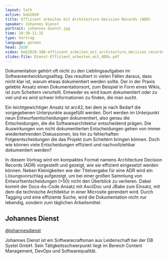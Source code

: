 ```yaml
---
layout: talk
active: bob2020
title: Effizient arbeiten mit Architecture Decision Records (ADR)
speaker: Johannes Dienst
portrait: johannes-dienst.jpg
time: 10:30-11:15
type: Vortrag
language: german
head: 2020
video: bob2020-108-effizient_arbeiten_mit_architecture_decision_records_adr
slides-file: Dienst-Effizient_arbeiten_mit_ADRs.pdf
---
```


Dokumentation gehört oft nicht zu den Lieblingsaufgaben im
Softwareentwicklungsalltag. Das resultiert in vielen Fällen daraus,
dass nicht klar ist, warum etwas dokumentiert werden sollte. Der in
der Praxis gelebte Ansatz einen Dokumentationsort, zum Beispiel in
Form eines Wikis, ist zum Scheitern verurteilt. Entweder es wird kaum
dokumentiert oder zu viel und es wird schwer Informationen zu finden,
die man sucht.

Ein leichtgewichtiger Ansatz ist arc42, bei dem je nach Bedarf die
vorgegebenen Unterpunkte ausgefüllt werden. Dort werden im Unterpunkt
neun Entwurfsentscheidungen dokumentiert, also genau die
Entscheidungen, die die Softwarearchitektur entscheidend prägen. Die
Auswirkungen von nicht dokumentierten Entscheidungen gehen von immer
wiederkehrenden Diskussionen, bis hin zu fehlerhaften
Folgeentscheidungen die das Projekt zum Scheitern bringen können. Doch
wie können viele Entscheidungen effizient und nachvollziehbar
dokumentiert werden?

In diesem Vortrag wird ein kompaktes Format namens Architecture
Decision Records (ADR) vorgestellt und gezeigt, wie sie effizient
eingesetzt werden können. Neben Kleinigkeiten wie der Titelvergabe für
eine ADR wird ein Lösungsvorschlag aufgezeigt, um bei einer großen
Sammlung von Entwurfsentscheidungen (>50) nicht den Überblick zu
verlieren. Dabei kommt der Docs-As-Code Ansatz mit AsciiDoc und JBake
zum Einsatz, mit dem die technische Architektur in einer Microsite
gerendert wird. Durch Tagging und eine effiziente Suche, wird die
Dokumentation nicht nur lebendig, sondern zum täglichen Arbeitsmittel.

## Johannes Dienst

[@johannesdienst](http://www.twitter.com/johannesdienst)

Johannes Dienst ist ein Softwarecraftsman aus Leidenschaft bei der DB
Systel GmbH. Sein Tätigkeitsschwerpunkt liegt im Bereich Content
Management, DevOps und Softwarequalität.
